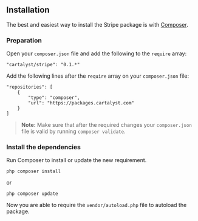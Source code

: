 ## Installation

The best and easiest way to install the Stripe package is with [Composer](http://getcomposer.org).

### Preparation

Open your `composer.json` file and add the following to the `require` array:

	"cartalyst/stripe": "0.1.*"

Add the following lines after the `require` array on your `composer.json` file:

	"repositories": [
		{
			"type": "composer",
			"url": "https://packages.cartalyst.com"
		}
	]

> **Note:** Make sure that after the required changes your `composer.json` file is valid by running `composer validate`.

### Install the dependencies

Run Composer to install or update the new requirement.

	php composer install

or

	php composer update

Now you are able to require the `vendor/autoload.php` file to autoload the package.
